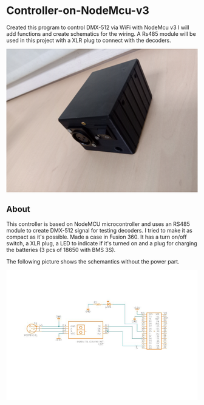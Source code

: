# Controller-on-NodeMcu-v3

Created this program to control DMX-512 via WiFi with NodeMcu v3
I will add functions and create schematics for the wiring.
A Rs485 module will be used in this project with a XLR plug to connect with the decoders.

![Main](https://github.com/AGNworks/Controller-on-NodeMcu-v3/blob/main/pics/IMG_20211110_182049.jpg)

## About

This controller is based on NodeMCU microcontroller and uses an RS485 module to create DMX-512 signal for testing decoders. I tried to make it as compact as it's possible. Made a case in Fusion 360. It has a turn on/off switch, a XLR plug, a LED to indicate if it's turned on and a plug for charging the batteries (3 pcs of 18650 with BMS 3S).

The following picture shows the schemantics without the power part.

![Scheme](https://github.com/AGNworks/Controller-on-NodeMcu-v3/blob/main/schematics/nodemcu_rs485.JPG)
